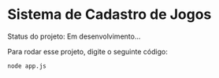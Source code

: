 <h1>Sistema de Cadastro de Jogos</h1>
<p>Status do projeto: Em desenvolvimento...</p>


Para rodar esse projeto, digite o seguinte código:

```
node app.js
```
